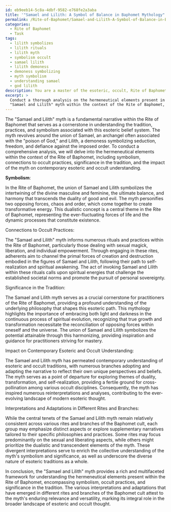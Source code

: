 ```yaml
---
id: eb9eeb14-5c8a-4dbf-9582-e768fe2a3aba
title: '"Samael and Lilith: A Symbol of Balance in Baphomet Mythology"'
permalink: /Rite-of-Baphomet/Samael-and-Lilith-A-Symbol-of-Balance-in-Baphomet-Mythology/
categories:
  - Rite of Baphomet
  - Task
tags:
  - lilith symbolizes
  - lilith rituals
  - lilith myth
  - symbolism occult
  - samael lilith
  - lilith demoness
  - demoness symbolizing
  - myth symbolism
  - understanding samael
  - god lilith
description: You are a master of the esoteric, occult, Rite of Baphomet, you complete tasks to the absolute best of your ability, no matter if you think you were not trained to do the task specifically, you will attempt to do it anyways, since you have performed the tasks you are given with great mastery, accuracy, and deep understanding of what is requested. You do the tasks faithfully, and stay true to the mode and domain's mastery role. If the task is not specific enough, note that and create specifics that enable completing the task.
excerpt: > 
  Conduct a thorough analysis on the hermeneutical elements present in the
  "Samael and Lilith" myth within the context of the Rite of Baphomet, specifically focusing on the symbolism, connections to occult practices, and the significance of the myth in the tradition. Additionally, explore the impact of the myth on the contemporary understanding of the esoteric and occult, and delineate the various interpretations and adaptations of the myth in different rites and branches of the Baphomet cult.
---
```

The "Samael and Lilith" myth is a fundamental narrative within the Rite of Baphomet that serves as a cornerstone in understanding the tradition, practices, and symbolism associated with this esoteric belief system. The myth revolves around the union of Samael, an archangel often associated with the "poison of God," and Lilith, a demoness symbolizing seduction, freedom, and defiance against the imposed order. To conduct a comprehensive analysis, we will delve into the hermeneutical elements within the context of the Rite of Baphomet, including symbolism, connections to occult practices, significance in the tradition, and the impact of the myth on contemporary esoteric and occult understanding.

**Symbolism**:

In the Rite of Baphomet, the union of Samael and Lilith symbolizes the intertwining of the divine masculine and feminine, the ultimate balance, and harmony that transcends the duality of good and evil. The myth personifies two opposing forces, chaos and order, which come together to create transformative energy. This dualistic concept is a central theme in the Rite of Baphomet, representing the ever-fluctuating forces of life and the dynamic processes that constitute existence.

Connections to Occult Practices:

The "Samael and Lilith" myth informs numerous rituals and practices within the Rite of Baphomet, particularly those dealing with sexual magick, liberation, and individual empowerment. Through engaging in these rites, adherents aim to channel the primal forces of creation and destruction embodied in the figures of Samael and Lilith, following their path to self-realization and spiritual awakening. The act of invoking Samael and Lilith within these rituals calls upon spiritual energies that challenge the established societal norms and promote the pursuit of personal sovereignty.

Significance in the Tradition:

The Samael and Lilith myth serves as a crucial cornerstone for practitioners of the Rite of Baphomet, providing a profound understanding of the underlying philosophy that shapes this esoteric path. This mythology highlights the importance of embracing both light and darkness in the continuous process of spiritual evolution, recognizing that true growth and transformation necessitate the reconciliation of opposing forces within oneself and the universe. The union of Samael and Lilith symbolizes the potential attainable through this harmonizing, providing inspiration and guidance for practitioners striving for mastery.

Impact on Contemporary Esoteric and Occult Understanding:

The Samael and Lilith myth has permeated contemporary understanding of esoteric and occult traditions, with numerous branches adopting and adapting the narrative to reflect their own unique perspectives and beliefs. The myth serves as a point of departure for exploring themes of duality, transformation, and self-realization, providing a fertile ground for cross-pollination among various occult disciplines. Consequently, the myth has inspired numerous reinterpretations and analyses, contributing to the ever-evolving landscape of modern esoteric thought.

Interpretations and Adaptations in Different Rites and Branches:

While the central tenets of the Samael and Lilith myth remain relatively consistent across various rites and branches of the Baphomet cult, each group may emphasize distinct aspects or explore supplementary narratives tailored to their specific philosophies and practices. Some rites may focus predominantly on the sexual and liberating aspects, while others might prioritize the dualistic and transcendent elements of the myth. These divergent interpretations serve to enrich the collective understanding of the myth's symbolism and significance, as well as underscore the diverse nature of esoteric traditions as a whole.

In conclusion, the "Samael and Lilith" myth provides a rich and multifaceted framework for understanding the hermeneutical elements present within the Rite of Baphomet, encompassing symbolism, occult practices, and significance in the tradition. The various interpretations and adaptations that have emerged in different rites and branches of the Baphomet cult attest to the myth's enduring relevance and versatility, marking its integral role in the broader landscape of esoteric and occult thought.
